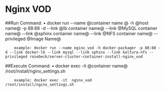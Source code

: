 # Nginx VOD

##Run Command:
•	docker run --name @container name @ -h @host name@ -p 88:88 -d --link @lb container name@ --link @MySQL container name@ --link @sphinx container name@ --link @NFS container name@ --privileged @Image Name@

    	example: docker run --name nginx_vod -h docker-packager -p 88:88 -d --link docker-lb --link mysql --link sphinx --link kaltura-nfs --privileged roiebeck/server-cluster-container-install-nginx_vod
    	
##Execute Command:
•	docker exec -it  @container name@ /root/install/nginx_settings.sh
    
    	example: docker exec -it  nginx_vod /root/install/nginx_settings.sh
